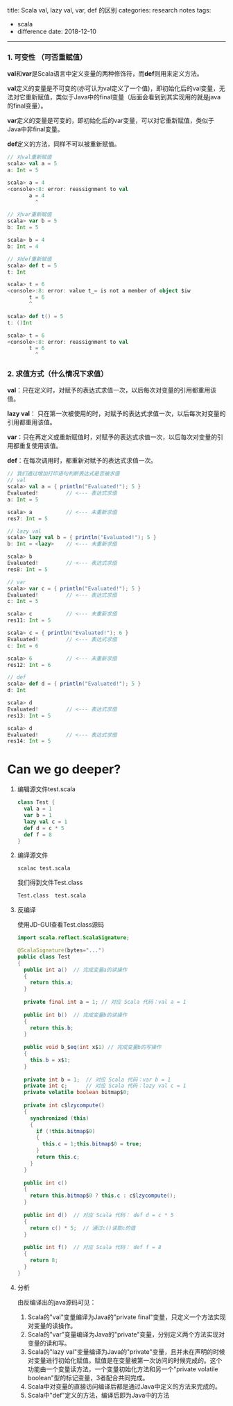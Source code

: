 title: Scala val, lazy val, var, def 的区别
categories: research notes
tags:
  - scala
  - difference
date: 2018-12-10
---


### 1. 可变性 （可否重赋值）

   **val**和**var**是Scala语言中定义变量的两种修饰符，而**def**则用来定义方法。

   **val**定义的变量是不可变的(亦可认为val定义了一个值)，即初始化后的val变量，无法对它重新赋值，类似于Java中的final变量（后面会看到到其实现用的就是java的final变量）。

<!--more-->

   **var**定义的变量是可变的，即初始化后的var变量，可以对它重新赋值，类似于Java中非final变量。

   **def**定义的方法，同样不可以被重新赋值。

   ```scala
   // 对val重新赋值
   scala> val a = 5
   a: Int = 5
   
   scala> a = 4
   <console>:8: error: reassignment to val
          a = 4
            ^
   
   // 对var重新赋值
   scala> var b = 5
   b: Int = 5
   
   scala> b = 4
   b: Int = 4
   
   // 对def重新赋值
   scala> def t = 5
   t: Int
   
   scala> t = 6
   <console>:8: error: value t_= is not a member of object $iw
          t = 6
          ^
   
   scala> def t() = 5
   t: ()Int
   
   scala> t = 6
   <console>:8: error: reassignment to val
          t = 6
            ^
   
   ```

### 2. 求值方式（什么情况下求值）

   **val**：只在定义时，对赋予的表达式求值一次，以后每次对变量的引用都重用该值。

   **lazy val**： 只在第一次被使用的时，对赋予的表达式求值一次，以后每次对变量的引用都重用该值。

   **var**：只在再定义或重新赋值时，对赋予的表达式求值一次，以后每次对变量的引用都重复使用该值。

   **def**：在每次调用时，都重新对赋予的表达式求值一次。

   ```scala
   // 我们通过增加打印语句判断表达式是否被求值
   // val
   scala> val a = { println("Evaluated!"); 5 }
   Evaluated!         // <--- 表达式求值
   a: Int = 5
   
   scala> a           // <--- 未重新求值
   res7: Int = 5  
   
   // lazy val
   scala> lazy val b = { println("Evaluated!"); 5 }
   b: Int = <lazy>    // <--- 未重新求值
   
   scala> b
   Evaluated!         // <--- 表达式求值
   res8: Int = 5
   
   // var
   scala> var c = { println("Evaluated!"); 5 }
   Evaluated!         // <--- 表达式求值
   c: Int = 5
   
   scala> c           // <--- 未重新求值
   res11: Int = 5
   
   scala> c = { println("Evaluated!"); 6 }
   Evaluated!         // <--- 表达式求值
   c: Int = 6
   
   scala> 6           // <--- 未重新求值
   res12: Int = 6
   
   // def
   scala> def d = { println("Evaluated!"); 5 }
   d: Int            
   
   scala> d
   Evaluated!         // <--- 表达式求值
   res13: Int = 5
   
   scala> d
   Evaluated!         // <--- 表达式求值
   res14: Int = 5
   
   ```

# Can we go deeper?

1. 编辑源文件test.scala

   ```scala
   class Test {
     val a = 1
     var b = 1
     lazy val c = 1
     def d = c * 5
     def f = 8
   }
   ```

2. 编译源文件

   ```bash
   scalac test.scala
   ```

   我们得到文件Test.class

   ```bash
   Test.class  test.scala
   ```

3. 反编译

   使用JD-GUI查看Test.class源码

   ```java
   import scala.reflect.ScalaSignature;
   
   @ScalaSignature(bytes="...")
   public class Test
   {
     public int a()  // 完成变量a的读操作
     {
       return this.a;
     }
     
     private final int a = 1; // 对应 Scala 代码：val a = 1
     
     public int b()  // 完成变量b的读操作
     {
       return this.b;
     }
     
     public void b_$eq(int x$1) // 完成变量b的写操作
     {
       this.b = x$1;
     }
     
     private int b = 1;  // 对应 Scala 代码：var b = 1
     private int c;      // 对应 Scala 代码：lazy val c = 1
     private volatile boolean bitmap$0;
     
     private int c$lzycompute()
     {
       synchronized (this)
       {
         if (!this.bitmap$0)
         {
           this.c = 1;this.bitmap$0 = true;
         }
         return this.c;
       }
     }
     
     public int c()
     {
       return this.bitmap$0 ? this.c : c$lzycompute();
     }
     
     public int d()  // 对应 Scala 代码： def d = c * 5
     {
       return c() * 5;  // 通过c()读取c的值
     }
     
     public int f()  // 对应 Scala 代码： def f = 8
     {
       return 8;
     }
   }
   
   ```

4. 分析

   由反编译出的java源码可见：

   1. Scala的"val"变量编译为Java的"private final"变量，只定义一个方法实现对变量的读操作。
   2. Scala的"var"变量编译为Java的"private"变量，分别定义两个方法实现对变量的读和写。
   3. Scala的"lazy val"变量编译为Java的"private"变量，且并未在声明的时候对变量进行初始化赋值。赋值是在变量被第一次访问的时候完成的。这个功能由一个变量读方法，一个变量初始化方法和另一个"private volatile boolean"型的标记变量，3者配合共同完成。
   4. Scala中对变量的直接访问编译后都是通过Java中定义的方法来完成的。
   5. Scala中"def"定义的方法，编译后即为Java中的方法